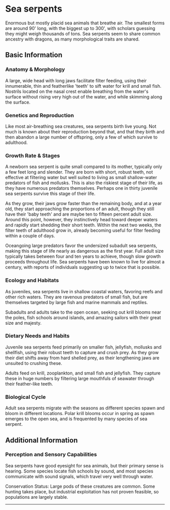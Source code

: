 Sea serpents
============

Enormous but mostly placid sea animals that breathe air. The smallest forms are around 90' long, with the biggest up to 300', with scholars guessing they might weigh thousands of tons. Sea serpents seem to share common ancestry with dragons, as many morphological traits are shared.

Basic Information
-----------------

### Anatomy & Morphology

A large, wide head with long jaws facilitate filter feeding, using their innumerable, thin and featherlike 'teeth' to sift water for krill and small fish. Nostrils located on the nasal crest enable breathing from the water's surface without rising very high out of the water, and while skimming along the surface.

### Genetics and Reproduction

Like most air-breathing sea creatures, sea serpents birth live young. Not much is known about their reproduction beyond that, and that they birth and then abandon a large number of offspring, only a few of which survive to adulthood.

### Growth Rate & Stages

A newborn sea serpent is quite small compared to its mother, typically only a few feet long and slender. They are born with short, robust teeth, not effective at filtering water but well suited to living as small shallow-water predators of fish and mollusks. This is also the riskiest stage of their life, as they have numerous predators themselves. Perhaps one in thirty juvenile sea serpents survive this stage of their life.

As they grow, their jaws grow faster than the remaining body, and at a year old, they start approaching the proportions of an adult, though they still have their 'baby teeth' and are maybe ten to fifteen percent adult size. Around this point, however, they instinctively head toward deeper waters and rapidly start shedding their short teeth. Within the next two weeks, the filter teeth of adulthood grow in, already becoming useful for filter feeding within a couple of days.

Oceangoing large predators favor the undersized subadult sea serpents, making this stage of life nearly as dangerous as the first year. Full adult size typically takes between four and ten years to achieve, though slow growth proceeds throughout life. Sea serpents have been known to live for almost a century, with reports of individuals suggesting up to twice that is possible.

### Ecology and Habitats

As juveniles, sea serpents live in shallow coastal waters, favoring reefs and other rich waters. They are ravenous predators of small fish, but are themselves targeted by large fish and marine mammals and reptiles.

Subadults and adults take to the open ocean, seeking out krill blooms near the poles, fish schools around islands, and amazing sailors with their great size and majesty.

### Dietary Needs and Habits

Juvenile sea serpents feed primarily on smaller fish, jellyfish, mollusks and shellfish, using their robust teeth to capture and crush prey. As they grow their diet shifts away from hard shelled prey, as their lengthening jaws are unsuited to crushing these.

Adults feed on krill, zooplankton, and small fish and jellyfish. They capture these in huge numbers by filtering large mouthfuls of seawater through their feather-like teeth.

### Biological Cycle

Adult sea serpents migrate with the seasons as different species spawn and bloom in different locations. Polar krill blooms occur in spring as spawn emerges to the open sea, and is frequented by many species of sea serpent.

Additional Information
----------------------

### Perception and Sensory Capabilities

Sea serpents have good eyesight for sea animals, but their primary sense is hearing. Some species locate fish schools by sound, and most species communicate with sound signals, which travel very well through water.

Conservation Status:   Large pods of these creatures are common. Some hunting takes place, but industrial exploitation has not proven feasible, so populations are largely stable.

------------------------------------------------------------------------
